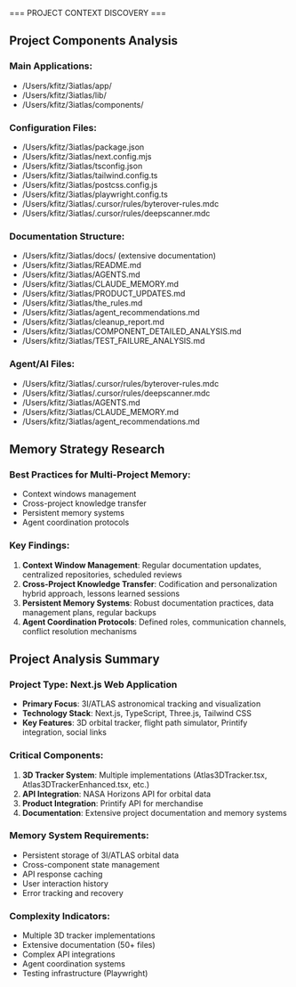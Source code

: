 === PROJECT CONTEXT DISCOVERY ===

## Project Components Analysis

### Main Applications:
- /Users/kfitz/3iatlas/app/
- /Users/kfitz/3iatlas/lib/
- /Users/kfitz/3iatlas/components/

### Configuration Files:
- /Users/kfitz/3iatlas/package.json
- /Users/kfitz/3iatlas/next.config.mjs
- /Users/kfitz/3iatlas/tsconfig.json
- /Users/kfitz/3iatlas/tailwind.config.ts
- /Users/kfitz/3iatlas/postcss.config.js
- /Users/kfitz/3iatlas/playwright.config.ts
- /Users/kfitz/3iatlas/.cursor/rules/byterover-rules.mdc
- /Users/kfitz/3iatlas/.cursor/rules/deepscanner.mdc

### Documentation Structure:
- /Users/kfitz/3iatlas/docs/ (extensive documentation)
- /Users/kfitz/3iatlas/README.md
- /Users/kfitz/3iatlas/AGENTS.md
- /Users/kfitz/3iatlas/CLAUDE_MEMORY.md
- /Users/kfitz/3iatlas/PRODUCT_UPDATES.md
- /Users/kfitz/3iatlas/the_rules.md
- /Users/kfitz/3iatlas/agent_recommendations.md
- /Users/kfitz/3iatlas/cleanup_report.md
- /Users/kfitz/3iatlas/COMPONENT_DETAILED_ANALYSIS.md
- /Users/kfitz/3iatlas/TEST_FAILURE_ANALYSIS.md

### Agent/AI Files:
- /Users/kfitz/3iatlas/.cursor/rules/byterover-rules.mdc
- /Users/kfitz/3iatlas/.cursor/rules/deepscanner.mdc
- /Users/kfitz/3iatlas/AGENTS.md
- /Users/kfitz/3iatlas/CLAUDE_MEMORY.md
- /Users/kfitz/3iatlas/agent_recommendations.md

## Memory Strategy Research

### Best Practices for Multi-Project Memory:
- Context windows management
- Cross-project knowledge transfer
- Persistent memory systems
- Agent coordination protocols

### Key Findings:
1. **Context Window Management**: Regular documentation updates, centralized repositories, scheduled reviews
2. **Cross-Project Knowledge Transfer**: Codification and personalization hybrid approach, lessons learned sessions
3. **Persistent Memory Systems**: Robust documentation practices, data management plans, regular backups
4. **Agent Coordination Protocols**: Defined roles, communication channels, conflict resolution mechanisms

## Project Analysis Summary

### Project Type: Next.js Web Application
- **Primary Focus**: 3I/ATLAS astronomical tracking and visualization
- **Technology Stack**: Next.js, TypeScript, Three.js, Tailwind CSS
- **Key Features**: 3D orbital tracker, flight path simulator, Printify integration, social links

### Critical Components:
1. **3D Tracker System**: Multiple implementations (Atlas3DTracker.tsx, Atlas3DTrackerEnhanced.tsx, etc.)
2. **API Integration**: NASA Horizons API for orbital data
3. **Product Integration**: Printify API for merchandise
4. **Documentation**: Extensive project documentation and memory systems

### Memory System Requirements:
- Persistent storage of 3I/ATLAS orbital data
- Cross-component state management
- API response caching
- User interaction history
- Error tracking and recovery

### Complexity Indicators:
- Multiple 3D tracker implementations
- Extensive documentation (50+ files)
- Complex API integrations
- Agent coordination systems
- Testing infrastructure (Playwright)
